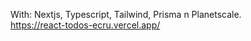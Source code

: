 With: Nextjs, Typescript, Tailwind, Prisma n Planetscale. <br />
https://react-todos-ecru.vercel.app/
